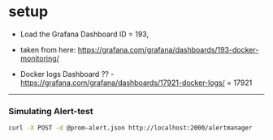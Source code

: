 # setup

- Load the Grafana Dashboard ID = 193,
- taken from here: https://grafana.com/grafana/dashboards/193-docker-monitoring/

- Docker logs Dashboard ?? - https://grafana.com/grafana/dashboards/17921-docker-logs/ = 17921

---

### Simulating Alert-test

```sh
curl -X POST -d @prom-alert.json http://localhost:2000/alertmanager
```
